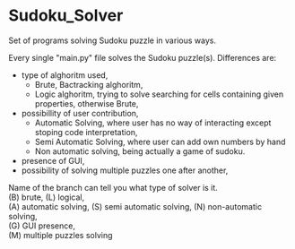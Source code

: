 # Sudoku_Solver
Set of programs solving Sudoku puzzle in various ways.

Every single "main.py" file solves the Sudoku puzzle(s).
Differences are:
 - type of alghoritm used, 
   - Brute, Bactracking alghoritm,
   - Logic alghoritm, trying to solve searching for cells containing given properties, otherwise Brute,
 - possibillity of user contribution,
   - Automatic Solving, where user has no way of interacting except stoping code interpretation,
   - Semi Automatic Solving, where user can add own numbers by hand
   - Non automatic solving, being actually a game of sudoku.
 - presence of GUI,
 - possibility of solving multiple puzzles one after another,

Name of the branch can tell you what type of solver is it.  
(B) brute, (L) logical,  
(A) automatic solving, (S) semi automatic solving, (N) non-automatic solving,  
(G) GUI presence,  
(M) multiple puzzles solving
